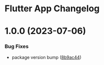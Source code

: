 # Flutter App Changelog

# 1.0.0 (2023-07-06)


### Bug Fixes

* package version bump ([8b9ac44](https://github.com/namaimichael/flutter-essentials-docker/commit/8b9ac449702ba01fd4d99a41e4aad18cebe8199e))
